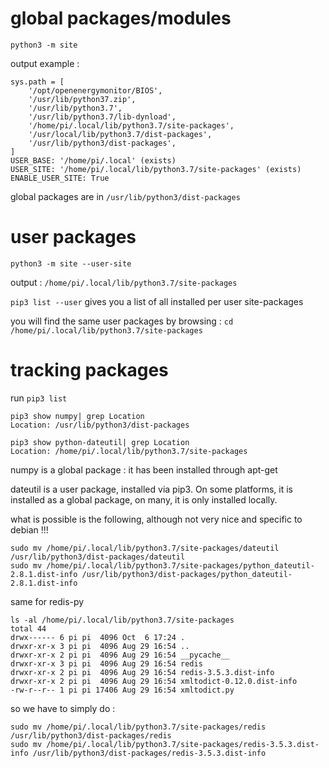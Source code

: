 # global packages/modules

`python3 -m site`

output example :
```
sys.path = [
    '/opt/openenergymonitor/BIOS',
    '/usr/lib/python37.zip',
    '/usr/lib/python3.7',
    '/usr/lib/python3.7/lib-dynload',
    '/home/pi/.local/lib/python3.7/site-packages',
    '/usr/local/lib/python3.7/dist-packages',
    '/usr/lib/python3/dist-packages',
]
USER_BASE: '/home/pi/.local' (exists)
USER_SITE: '/home/pi/.local/lib/python3.7/site-packages' (exists)
ENABLE_USER_SITE: True
```

global packages are in `/usr/lib/python3/dist-packages`

# user packages

`python3 -m site --user-site`

output : `/home/pi/.local/lib/python3.7/site-packages`

`pip3 list --user` gives you a list of all installed per user site-packages

you will find the same user packages by browsing : `cd /home/pi/.local/lib/python3.7/site-packages`

# tracking packages

run `pip3 list`

```
pip3 show numpy| grep Location
Location: /usr/lib/python3/dist-packages
```
```
pip3 show python-dateutil| grep Location
Location: /home/pi/.local/lib/python3.7/site-packages
```
numpy is a global package : it has been installed through apt-get 

dateutil is a user package, installed via pip3. On some platforms, it is installed as a global package, on many, it is only installed locally.

what is possible is the following, although not very nice and specific to debian !!!

```
sudo mv /home/pi/.local/lib/python3.7/site-packages/dateutil /usr/lib/python3/dist-packages/dateutil
sudo mv /home/pi/.local/lib/python3.7/site-packages/python_dateutil-2.8.1.dist-info /usr/lib/python3/dist-packages/python_dateutil-2.8.1.dist-info
```

same for redis-py
```
ls -al /home/pi/.local/lib/python3.7/site-packages
total 44
drwx------ 6 pi pi  4096 Oct  6 17:24 .
drwxr-xr-x 3 pi pi  4096 Aug 29 16:54 ..
drwxr-xr-x 2 pi pi  4096 Aug 29 16:54 __pycache__
drwxr-xr-x 3 pi pi  4096 Aug 29 16:54 redis
drwxr-xr-x 2 pi pi  4096 Aug 29 16:54 redis-3.5.3.dist-info
drwxr-xr-x 2 pi pi  4096 Aug 29 16:54 xmltodict-0.12.0.dist-info
-rw-r--r-- 1 pi pi 17406 Aug 29 16:54 xmltodict.py
```
so we have to simply do :
```
sudo mv /home/pi/.local/lib/python3.7/site-packages/redis /usr/lib/python3/dist-packages/redis
sudo mv /home/pi/.local/lib/python3.7/site-packages/redis-3.5.3.dist-info /usr/lib/python3/dist-packages/redis-3.5.3.dist-info
```

